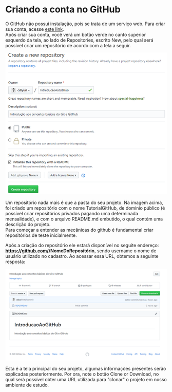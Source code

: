 # Criando a conta no GitHub

O GitHub não possui instalação, pois se trata de um serviço web. Para criar sua conta, acesse [este link](https://github.com/). <br>
Após criar sua conta, você verá um botão verde no canto superior esquerdo da tela, ao lado de Repositories, escrito New, pelo qual será possível criar um repositório de acordo com a tela a seguir.<br>


![imagem criando repositório](/images/criar_repositorio.PNG)


Um repositório nada mais é que a pasta do seu projeto. Na imagem acima, foi criado um repositório com o nome TutorialGitHub, de domínio público (é possível criar repositórios privados pagando uma determinada mensalidade), e com o arquivo README.md embutido, o qual contém uma descrição do projeto. <br>
Para começar a entender as mecânicas do github é fundamental criar repositórios de teste inicialmente.<br>

Após a criação do repositório ele estará disponível no seguite endereço: **https://github.com/<username>/NomeDoRepositório**, sendo username o nome de usuário utilizado no cadastro. Ao acessar essa URL, obtemos a seguinte resposta:<br>

![imagem tela principal](/images/tela_principal.PNG)


Esta é a tela principal do seu projeto, algumas informações presentes serão explicadas posteriormente. Por ora, note o botão Clone or Download, no qual será possível obter uma URL utilizada para "clonar" o projeto em nosso ambiente de estudo.

